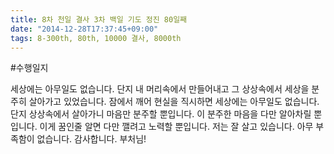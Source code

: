 ```yaml
---
title: 8차 천일 결사 3차 백일 기도 정진 80일째
date: "2014-12-28T17:37:45+09:00"
tags: 8-300th, 80th, 10000 결사, 8000th
---
```


#수행일지

세상에는 아무일도 없습니다. 단지 내 머리속에서 만들어내고 그 상상속에서 세상을 분주히 살아가고 있었습니다. 잠에서 깨어 현실을 직시하면 세상에는 아무일도 없습니다. 단지 상상속에서 살아가니 마음만 분주할 뿐입니다. 이 분주한 마음을 다만 알아차릴 뿐입니다. 이게 꿈인줄 알면 다만 깰려고 노력할 뿐입니다. 저는 잘 살고 있습니다. 아무 부족함이 없습니다. 감사합니다. 부처님!
